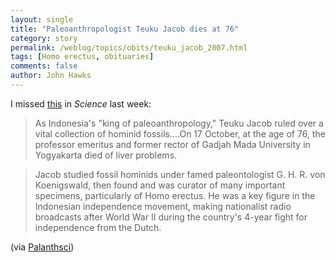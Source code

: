 ```yaml
---
layout: single 
title: "Paleoanthropologist Teuku Jacob dies at 76" 
category: story
permalink: /weblog/topics/obits/teuku_jacob_2007.html
tags: [Homo erectus, obituaries] 
comments: false 
author: John Hawks 
---
```



<p>
I missed <a href="http://www.sciencemag.org/content/vol318/issue5852/newsmakers.dtl">this</a> in <i>Science</i> last week: 
</p>

<blockquote>As Indonesia's "king of paleoanthropology," Teuku Jacob ruled over a vital collection of hominid fossils....On 17 October, at the age of 76, the professor emeritus and former rector of Gadjah Mada University in Yogyakarta died of liver problems.</blockquote>

<blockquote>Jacob studied fossil hominids under famed paleontologist G. H. R. von Koenigswald, then found and was curator of many important specimens, particularly of Homo erectus. He was a key figure in the Indonesian independence movement, making nationalist radio broadcasts after World War II during the country's 4-year fight for independence from the Dutch.</blockquote>

<p>
(via <a href="http://groups.yahoo.com/group/palanthsci/message/31054">Palanthsci</a>)
</p>

